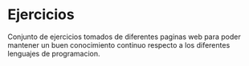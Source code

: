 # Ejercicios
Conjunto de ejercicios tomados de diferentes paginas web para poder mantener un buen conocimiento continuo respecto a los diferentes lenguajes de programacion.